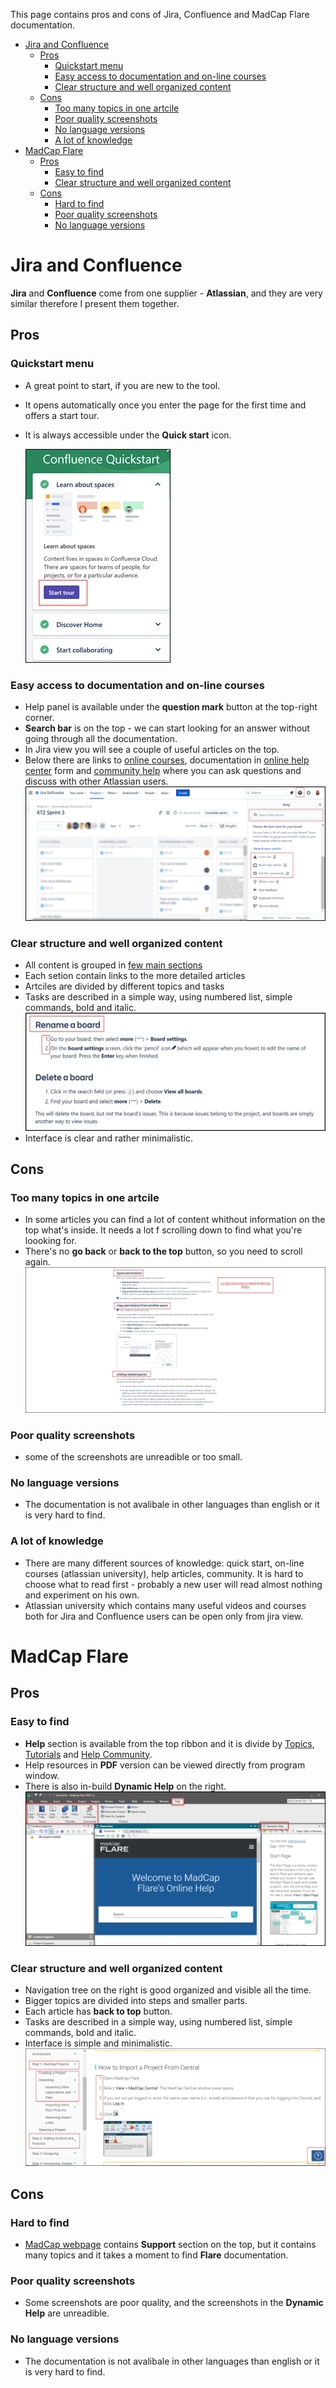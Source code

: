 <!-- Introduction -->
This page contains pros and cons of Jira, Confluence and MadCap Flare documentation.

- [Jira and Confluence](#jira-and-confluence)
  - [Pros](#pros)
    - [Quickstart menu](#quickstart-menu)
    - [Easy access to documentation and on-line courses](#easy-access-to-documentation-and-on-line-courses)
    - [Clear structure and well organized content](#clear-structure-and-well-organized-content)
  - [Cons](#cons)
    - [Too many topics in one artcile](#too-many-topics-in-one-artcile)
    - [Poor quality screenshots](#poor-quality-screenshots)
    - [No language versions](#no-language-versions)
    - [A lot of knowledge](#a-lot-of-knowledge)
- [MadCap Flare](#madcap-flare)
  - [Pros](#pros-1)
    - [Easy to find](#easy-to-find)
    - [Clear structure and well organized content](#clear-structure-and-well-organized-content-1)
  - [Cons](#cons-1)
    - [Hard to find](#hard-to-find)
    - [Poor quality screenshots](#poor-quality-screenshots-1)
    - [No language versions](#no-language-versions-1)

# Jira and Confluence

**Jira** and **Confluence** come from one supplier - **Atlassian**, and they are very similar therefore I present them together.

## Pros

### Quickstart menu
* A great point to start, if you are new to the tool.  
* It opens automatically once you enter the page for the first time and offers a start tour.  
* It is always accessible under the **Quick start** icon. 
  
  ![4](4.png)

### Easy access to documentation and on-line courses

* Help panel is available under the **question mark** button at the top-right corner. 
* **Search bar** is on the top - we can start looking for an answer without going through all the documentation.
* In Jira view you will see a couple of useful articles on the top.
* Below there are links to [online courses](https://university.atlassian.com/student/path/871316), documentation in [online help center](https://support.atlassian.com/jira-software-cloud/resources/) form and [community help](https://community.atlassian.com/?tempId=eyJvaWRjX2NvbnNlbnRfbGFuZ3VhZ2VfdmVyc2lvbiI6IjIuMCIsIm9pZGNfY29uc2VudF9ncmFudGVkX2F0IjoxNjM3MjUxODU1NzE2fQ==) where you can ask questions and discuss with other Atlassian users.  
  ![2](2.png)
  
### Clear structure and well organized content

  * All content is grouped in [few main sections](https://support.atlassian.com/jira-software-cloud/resources/)
  * Each setion contain links to the more detailed articles
  * Artciles are divided by different topics and tasks
  * Tasks are described in a simple way, using numbered list, simple commands, bold and italic.   
  ![5](5.png)
  * Interface is clear and rather minimalistic.

## Cons

### Too many topics in one artcile

* In some articles you can find a lot of content whithout information on the top what's inside. It needs a lot f scrolling down to find what you're loooking for. 
* There's no **go back** or **back to the top** button, so you need to scroll again.  
  ![6](6.png)

### Poor quality screenshots

* some of the screenshots are unreadible or too small.

### No language versions

* The documentation is not avalibale in other languages than english or it is very hard to find.

### A lot of knowledge

* There are many different sources of knowledge: quick start, on-line courses (atlassian university), help articles, community. It is hard to choose what to read first - probably a new user will read almost nothing and experiment on his own.
* Atlassian university which contains many useful videos and courses both for Jira and Confluence users can be open only from jira view.

# MadCap Flare

## Pros

### Easy to find

* **Help** section is available from the top ribbon and it is divide by [Topics](https://help.madcapsoftware.com/flare2021r2/Content/Flare/Introduction/Home.htm), [Tutorials](https://www.madcapsoftware.com/videos/flare/) and [Help Community](https://www.madcapsoftware.com/community/).
* Help resources in **PDF** version can be viewed directly from program window.
* There is also in-build **Dynamic Help** on the right.
  ![7](7.png)

### Clear structure and well organized content

* Navigation tree on the right is good organized and visible all the time.
* Bigger topics are divided into steps and smaller parts.
* Each article has **back to top** button.
* Tasks are described in a simple way, using numbered list, simple commands, bold and italic.
* Interface is simple and minimalistic.  
  ![8](8.png)


## Cons

### Hard to find

* [MadCap webpage](https://www.madcapsoftware.com/products/flare/?utm_source=Google&utm_medium=ad-google-search&utm_campaign=Brand&utm_content=Flare&gclid=CjwKCAiAs92MBhAXEiwAXTi251CJpwDWGA9jKoQngS5ZPtKfTmNJ_yqI1uj7zsStdBEgBt_QrYlC5hoCjaEQAvD_BwE) contains **Support** section on the top, but it contains many topics and it takes a moment to find **Flare** documentation.

### Poor quality screenshots

* Some screenshots are poor quality, and the screenshots in the **Dynamic Help** are unreadible.

### No language versions

* The documentation is not avalibale in other languages than english or it is very hard to find.




